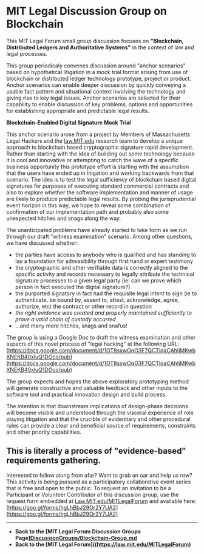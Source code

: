 # MIT Legal Discussion Group on Blockchain

This MIT Legal Forum small group discussion focuses on **"Blockchain, Distributed Ledgers and Authoritative Systems"** in the context of law and legal processes.

This group periodicaly convenes discussion around "anchor scenarios" based on hypothetical litigation in a mock trial format arising from use of blockchain or distributed ledger technology prototype, project or product.  Anchor scenarios can enable deeper discussion by quickly conveying a usable fact pattern and situational context involving the technology and giving rise to key legal issues.  Anchor scenarios are selected for their capability to enable discussion of key problems, options and opportunities for establishing appropriate and predictable legal results. 

**Blockchain-Enabled Digital Signature Mock Trial** 

This anchor scenario arose from a project by Members of Massachusetts Legal Hackers and the [law.MIT.edu](http://law.MIT.edu) research team to develop a unique approach to blockchain based cryptographic signature rapid development. Rather than starting with the idea of building out some technology because it is cool and innovative or attempting to catch the wave of a specific business opportunity this prototype effort is starting with the assumption that the users have ended up in litigation and working backwards from that scenario. The idea is to test the legal sufficiency of blockchain based digital signatures for purposes of executing standard commercial contracts and also to explore whether the software implementation and manner of usage are likely to produce predictable legal results. By probing the jurisprudential event horizon in this way, we hope to reveal some combination of confirmation of our implementation path and probably also some unexpected hitches and snags along the way. 

The unanticipated problems have already started to take form as we run through our draft "witness examination" scenario. Among other questions, we have discussed whether:

- the parties have access to anybody who is qualified and has standing to lay a foundation for admissibility through first hand or expert testimony
- the cryptographic and other verifiable data is correctly aligned to the specific activity and records necessary to legally attribute the technical signature processes to a given legal party (ie: can we prove which person in fact executed the digital signature?)
- the purported signatory in fact had the requisite legal intent to sign (ie to authenticate, be bound by, assent to, attest, acknowledge, agree, authorize, etc) the contract or other record in question
- _the right evidence was created and properly maintained sufficiently to prove a valid chain of custody occurred_
- ...and many more hitches, snags and snafus!

The group is using a Google Doc to draft the witness examination and other aspects of this novel process of "legal hacking" at the following URL: [https://docs.google.com/document/d/1OT8sxwOqO3F7QCTlqaCAhIjMKwbXNEKB40xluQ1DOco/pub](https://docs.google.com/document/d/1OT8sxwOqO3F7QCTlqaCAhIjMKwbXNEKB40xluQ1DOco/pub)

The group expects and hopes the above exploratory prototyping method will generate constructive and valuable feedback and other inputs to the software tool and practical innovation design and build process. 

The intention is that downstream implications of design-phase decisions will become visible and understood through the visceral experience of role playing litigation and that the crucible of evidentiary and other procedural rules can provide a clear and beneficial source of requirements, constraints and other priority capabilities. 

## This is literally a process of "evidence-based" requirements gathering.

Interested to follow along from afar? Want to grab an oar and help us row? This activity is being pursued as a participatory collaborative event series that is free and open to the public. To request an invitation to be a Participant or Volunteer Contributor of this discussion group, use the request form embedded at [Law.MIT.edu/MITLegalForum](https://law.mit.edu/MITLegalForum) and available here: [https://goo.gl/forms/hgLhBbJ29Or2Y7UA2](https://goo.gl/forms/hgLhBbJ29Or2Y7UA2)

-------------------------------


* **Back to the [MIT Legal Forum Discussion Groups Page][DiscussionGroups/Blockchain-Group.md](https://mitmedialab.github.io/MITLegalForum/DiscussionGroups)**
* **Back to the [MIT Legal Forum]((https://law.mit.edu/MITLegalForum)**

